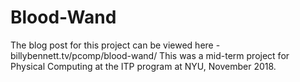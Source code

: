 # Blood-Wand
The blog post for this project can be viewed here - billybennett.tv/pcomp/blood-wand/
This was a mid-term project for Physical Computing at the ITP program at NYU, November 2018.
